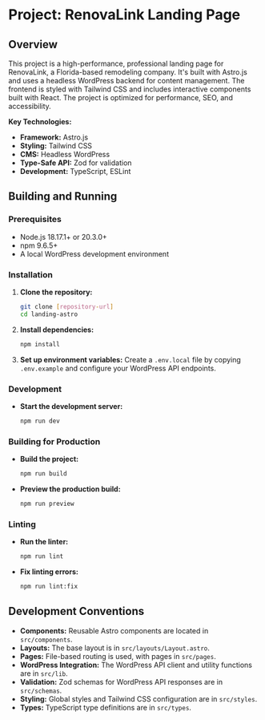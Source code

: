 # Project: RenovaLink Landing Page

## Overview

This project is a high-performance, professional landing page for RenovaLink, a Florida-based remodeling company. It's built with Astro.js and uses a headless WordPress backend for content management. The frontend is styled with Tailwind CSS and includes interactive components built with React. The project is optimized for performance, SEO, and accessibility.

**Key Technologies:**

*   **Framework:** Astro.js
*   **Styling:** Tailwind CSS
*   **CMS:** Headless WordPress
*   **Type-Safe API:** Zod for validation
*   **Development:** TypeScript, ESLint

## Building and Running

### Prerequisites

*   Node.js 18.17.1+ or 20.3.0+
*   npm 9.6.5+
*   A local WordPress development environment

### Installation

1.  **Clone the repository:**
    ```bash
    git clone [repository-url]
    cd landing-astro
    ```

2.  **Install dependencies:**
    ```bash
    npm install
    ```

3.  **Set up environment variables:**
    Create a `.env.local` file by copying `.env.example` and configure your WordPress API endpoints.

### Development

*   **Start the development server:**
    ```bash
    npm run dev
    ```

### Building for Production

*   **Build the project:**
    ```bash
    npm run build
    ```

*   **Preview the production build:**
    ```bash
    npm run preview
    ```

### Linting

*   **Run the linter:**
    ```bash
    npm run lint
    ```

*   **Fix linting errors:**
    ```bash
    npm run lint:fix
    ```

## Development Conventions

*   **Components:** Reusable Astro components are located in `src/components`.
*   **Layouts:** The base layout is in `src/layouts/Layout.astro`.
*   **Pages:** File-based routing is used, with pages in `src/pages`.
*   **WordPress Integration:** The WordPress API client and utility functions are in `src/lib`.
*   **Validation:** Zod schemas for WordPress API responses are in `src/schemas`.
*   **Styling:** Global styles and Tailwind CSS configuration are in `src/styles`.
*   **Types:** TypeScript type definitions are in `src/types`.
